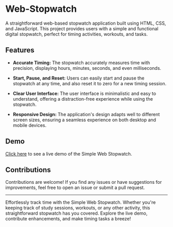 # Web-Stopwatch
A straightforward web-based stopwatch application built using HTML, CSS, and JavaScript. This project provides users with a simple and functional digital stopwatch, perfect for timing activities, workouts, and tasks.
## Features

- **Accurate Timing:** The stopwatch accurately measures time with precision, displaying hours, minutes, seconds, and even milliseconds.

- **Start, Pause, and Reset:** Users can easily start and pause the stopwatch at any time, and also reset it to zero for a new timing session.

- **Clear User Interface:** The user interface is minimalistic and easy to understand, offering a distraction-free experience while using the stopwatch.

- **Responsive Design:** The application's design adapts well to different screen sizes, ensuring a seamless experience on both desktop and mobile devices.

## Demo

[Click here](https://harmanpreet-singh-xyt.github.io/Web-Stopwatch/) to see a live demo of the Simple Web Stopwatch.


## Contributions

Contributions are welcome! If you find any issues or have suggestions for improvements, feel free to open an issue or submit a pull request.

---

Effortlessly track time with the Simple Web Stopwatch. Whether you're keeping track of study sessions, workouts, or any other activity, this straightforward stopwatch has you covered. Explore the live demo, contribute enhancements, and make timing tasks a breeze!
